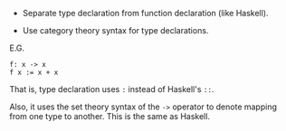 * Separate type declaration from function declaration (like Haskell).

* Use category theory syntax for type declarations.

E.G.
```PureBit
f: x -> x
f x := x + x
```

That is, type declaration uses `:` instead of Haskell's `::`.

Also, it uses the set theory syntax of the `->` operator to denote mapping from one type to another. This is the same as Haskell.
